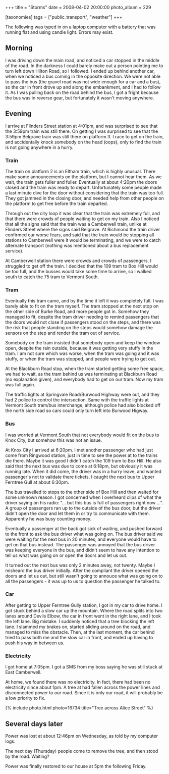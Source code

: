 +++
title = "Storms"
date = 2008-04-02 20:00:00
photo_album = 229

[taxonomies]
tags = ["public_transport", "weather"]
+++

The following was typed in on a laptop computer with a battery that
was running flat and using candle light. Errors may exist.

## Morning

I was driving down the main road, and noticed a car stopped in the middle of
the road. In the darkness I could barely make out a person pointing me to turn
left down Hilton Road, so I followed. I ended up behind another car, when we
noticed a bus coming in the opposite direction. We were not able to pass the
bus (the gravel road was not wide enough for a car and a bus), so the car in
front drove up and along the embankment, and I had to follow it. As I was
pulling back on the road behind the bus, I got a fright because the bus was in
reverse gear, but fortunately it wasn't moving anywhere.

## Evening

I arrive at Flinders Street station at 4:01pm, and was surprised to see that the
3:59pm train was still there. On getting I was surprised to see that the 3:59pm
Belgrave train was still there on platform 3. I race to get on the train, and accidentally
knock somebody on the head (oops), only to find the train is not going anywhere
in a hurry.

### Train

The train on platform 2 is an Eltham train, which is highly unusual. There make
some announcements on the platform, but I cannot hear them. As we wait, the
train gets fuller and fuller. Eventually at about 4:20pm the doors closed and the train was
ready to depart. Unfortunately some people made a last minute dive for the door
without considering that the train was too full. They got jammed in the closing
door, and needed help from other people on the platform to get free before the
train departed.

Through out the city loop it was clear that the train was extremely full, and
that there were crowds of people waiting to get on my train. Also I noticed
that all the signs said that the train was a Camberwell train, unlike at
Flinders Street where the signs said Belgrave. At Richmond the train driver
confirmed our worse fears, and said that the train would be stopping all
stations to Camberwell were it would be terminating, and we were to catch
alternate transport (nothing was mentioned about a bus replacement service).

At Camberwell station there were crowds and crowds of passengers. I struggled
to get off the train. I decided that the 109 tram to Box Hill would be too
full, and the busses would take some time to arrive, so I walked south to catch
the 75 tram to Vermont South.

### Tram

Eventually this tram came, and by the time it left it was completely full. I
was barely able to fit on the tram myself. The tram stopped at the next
stop on the other side of Burke Road, and more people got in. Somehow they
managed to fit, despite the tram driver needing to remind passengers that the
doors would not close if passengers stood on the steps, and there was the risk
that people standing on the steps would somehow damage the sensors on the step
and render the tram out of service.

Somebody on the tram insisted that somebody open and keep the window open, despite
the rain outside, because it was getting very stuffy in the tram. I am not sure
which was worse, when the tram was going and it was stuffy, or when the tram
was stopped, and people were trying to get out.

At the Blackburn Road stop, when the tram started getting some free space, we
had to wait, as the tram behind us was terminating at Blackburn Road (no
explanation given), and everybody had to get on our tram. Now my tram was full
again.

The traffic lights at Springvale Road/Burwood Highway were out, and they had 2
police to control the intersection. Same with the traffic lights at Vermont
South tram/bus interchange, although police had also blocked off the north side
road so cars could only turn left into Burwood Higway.

### Bus

I was worried at Vermont South that not everybody would fit on the bus to Knox
City, but somehow this was not an issue.

At Knox City I arrived at 6:20pm. I met another passenger who had just come
from Ringwood station, just in time to see the power at to the trains die
there. Maybe it was good I didn't catch the 109 tram to Box Hill. He also said
that the next bus was due to come at 6:18pm, but obviously it was running late.
When it did come, the driver was in a hurry leave, and wanted passenger's not
to validate there tickets. I caught the next bus to Upper Ferntree Gull at
about 6:30pm.

The bus travelled to stops to the other side of Box Hill and then waited for
some unknown reason. I got concerned when I overheard clips of what the driver
saying on his radio: "... but this bus is full of passengers right now ...". A group of
passengers ran up to the outside of the bus door, but the driver didn't open the door and let
them in or try to communicate with them. Apparently he was busy counting money.

Eventually a passenger at the back got sick of waiting, and pushed forward to
the front to ask the bus driver what was going on. The bus driver said we were
waiting for the next bus in 20 minutes, and everyone would have to get on that
bus instead. The passenger was annoyed that the bus driver was keeping
everyone in the bus, and didn't seem to have any intention to tell us what was
going on or open the doors and let us out.

It turned out the next bus was only 2 minutes away, not twenty. Maybe I
misheard the bus driver initially. After the compliant the driver opened the
doors and let us out, but still wasn't going to annouce what was going on to
all the passengers - it was up to us to question the passenger he talked to.

### Car

After getting to Upper Ferntree Gully station, I got in my car to drive home. I
got stuck behind a slow car up the mountain. Where the road splits into two
lanes around Devils Elbow, the car in front went in the right lane, and I took
the left lane. Big mistake. I suddenly noticed that a tree blocking the left
lane. I slammed my brakes on, started sliding around on the road, and managed
to miss the obstacle. Then, at the last moment, the car behind tried to pass
both me and the slow car in front, and ended up having to push his way in
between us.

### Electricity

I got home at 7:05pm. I got a SMS from my boss saying he was still stuck at
East Camberwell.

At home, we found there was no electricity. In fact, there had been no
electricity since about 1pm. A tree at had fallen across the power lines and
disconnected power to our road. Since it is only our road, it will probably be
a low priority to fix.

{% include photo.html photo=16734 title="Tree across Alice Street" %}

## Several days later

Power was lost at about 12:46pm on Wednesday, as told by my computer logs.

The next day (Thursday) people come to remove the tree, and then stood by the
road. Waiting?

Power was finally restored to our house at 5pm the following Friday.
